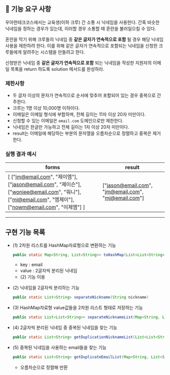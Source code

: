 ## 🚀 기능 요구 사항

우아한테크코스에서는 교육생(이하 크루) 간 소통 시 닉네임을 사용한다. 간혹 비슷한 닉네임을 정하는 경우가 있는데, 이러할 경우 소통할 때 혼란을 불러일으킬 수 있다.

혼란을 막기 위해 크루들의 닉네임 중 **같은 글자가 연속적으로 포함** 될 경우 해당 닉네임 사용을 제한하려 한다. 이를 위해 같은 글자가 연속적으로 포함되는 닉네임을 신청한 크루들에게 알려주는 시스템을 만들려고 한다.


신청받은 닉네임 중 **같은 글자가 연속적으로 포함** 되는 닉네임을 작성한 지원자의 이메일 목록을 return 하도록 solution 메서드를 완성하라.

### 제한사항

- 두 글자 이상의 문자가 연속적으로 순서에 맞추어 포함되어 있는 경우 중복으로 간주한다.
- 크루는 1명 이상 10,000명 이하이다.
- 이메일은 이메일 형식에 부합하며, 전체 길이는 11자 이상 20자 미만이다.
- 신청할 수 있는 이메일은 `email.com` 도메인으로만 제한한다.
- 닉네임은 한글만 가능하고 전체 길이는 1자 이상 20자 미만이다.
- result는 이메일에 해당하는 부분의 문자열을 오름차순으로 정렬하고 중복은 제거한다.

### 실행 결과 예시

| forms | result |
| --- | --- |
| [ ["jm@email.com", "제이엠"], ["jason@email.com", "제이슨"], ["woniee@email.com", "워니"], ["mj@email.com", "엠제이"], ["nowm@email.com", "이제엠"] ] | ["jason@email.com", "jm@email.com", "mj@email.com"] |

---

## 구현 기능 목록

- (1) 2차원 리스트를 HashMap자료형으로 변환하는 기능
  
  ```java
  public static Map<String, List<String>> toHashMap(List<List<String>> forms)
  ```
  
  - key : email
  - value : 2글자씩 분리된 닉네임
  - (2) 기능 이용
  
- (2) 닉네임을 2글자씩 분리하는 기능

  ```java
  public static List<String> separateNickname(String nickname)
  ```

- (3) HashMap자료형 value값들을 2차원 리스트 형태로 저장하는 기능

  ```java
  public static List<List<String>> separateNicknameList(Map<String, List<String>> mapForms)
  ```

- (4) 2글자씩 분리된 닉네임 중 중복된 닉네임을 찾는 기능

  ```java
  public static List<String> getDuplicationNicknameList(List<List<String>> separateNicknameList)
  ```

- (5) 중복된 닉네임을 사용하는 email들을 찾는 기능

  ```java
  public static List<String> getDuplicateEmailList(Map<String, List<String>> mapForms, List<String> duplicateNicknameList)
  ```

  - 오름차순으로 정렬해 반환
